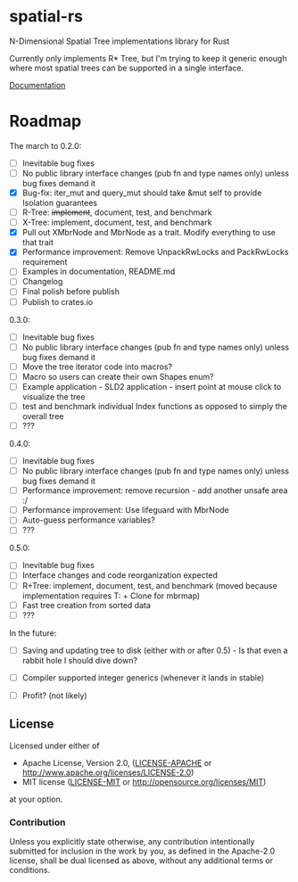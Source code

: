 # spatial-rs
N-Dimensional Spatial Tree implementations library for Rust

Currently only implements R* Tree, but I'm trying to keep it generic enough where most spatial trees can be supported in a single interface.

[Documentation](https://ambaxter.github.io/spatial/doc/spatial/index.html)

# Roadmap

The march to 0.2.0:
- [ ] Inevitable bug fixes
- [ ] No public library interface changes (pub fn and type names only) unless bug fixes demand it
- [x] Bug-fix: iter_mut and query_mut should take &mut self to provide Isolation guarantees
- [ ] R-Tree: ~~implement~~, document, test, and benchmark
- [ ] X-Tree: implement, document, test, and benchmark
- [x] Pull out XMbrNode and MbrNode as a trait. Modify everything to use that trait 
- [x] Performance improvement: Remove UnpackRwLocks and PackRwLocks requirement
- [ ] Examples in documentation, README.md
- [ ] Changelog
- [ ] Final polish before publish
- [ ] Publish to crates.io

0.3.0:
- [ ] Inevitable bug fixes
- [ ] No public library interface changes (pub fn and type names only) unless bug fixes demand it
- [ ] Move the tree iterator code into macros?
- [ ] Macro so users can create their own Shapes enum?
- [ ] Example application - SLD2 application - insert point at mouse click to visualize the tree
- [ ] test and benchmark individual Index functions as opposed to simply the overall tree
- [ ] ???

0.4.0:
- [ ] Inevitable bug fixes
- [ ] No public library interface changes (pub fn and type names only) unless bug fixes demand it
- [ ] Performance improvement: remove recursion - add another unsafe area :/
- [ ] Performance improvement: Use lifeguard with MbrNode
- [ ] Auto-guess performance variables?
- [ ] ???

0.5.0:
- [ ] Inevitable bug fixes
- [ ] Interface changes and code reorganization expected
- [ ] R+Tree: implement, document, test, and benchmark (moved because implementation requires T: + Clone for mbrmap)
- [ ] Fast tree creation from sorted data
- [ ] ???

In the future:
- [ ] Saving and updating tree to disk (either with or after 0.5) - Is that even a rabbit hole I should dive down?
- [ ] Compiler supported integer generics (whenever it lands in stable)
- [ ] Profit? (not likely)


## License

Licensed under either of

 * Apache License, Version 2.0, ([LICENSE-APACHE](LICENSE-APACHE) or http://www.apache.org/licenses/LICENSE-2.0)
 * MIT license ([LICENSE-MIT](LICENSE-MIT) or http://opensource.org/licenses/MIT)

at your option.

### Contribution

Unless you explicitly state otherwise, any contribution intentionally submitted
for inclusion in the work by you, as defined in the Apache-2.0 license, shall be dual licensed as above, without any
additional terms or conditions.
